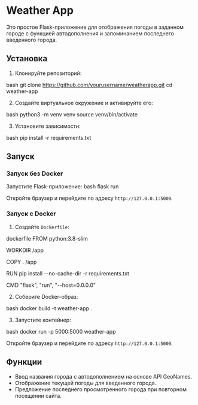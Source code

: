 # Weather App

Это простое Flask-приложение для отображения погоды в заданном городе с функцией автодополнения и запоминанием последнего введенного города.

## Установка

1. Клонируйте репозиторий:
   
bash
   git clone https://github.com/yourusername/weatherapp.git
   cd weather-app
   

2. Создайте виртуальное окружение и активируйте его:
   
bash
   python3 -m venv venv
   source venv/bin/activate
   

3. Установите зависимости:
   
bash
   pip install -r requirements.txt
   

## Запуск

### Запуск без Docker

Запустите Flask-приложение:
bash
flask run

Откройте браузер и перейдите по адресу `http://127.0.0.1:5000`.

### Запуск с Docker

1. Создайте `Dockerfile`:

   
dockerfile
   FROM python:3.8-slim

   WORKDIR /app

   COPY . /app

   RUN pip install --no-cache-dir -r requirements.txt

   CMD "flask", "run", "--host=0.0.0.0"
   

2. Соберите Docker-образ:
   
bash
   docker build -t weather-app .
   

3. Запустите контейнер:
   
bash
   docker run -p 5000:5000 weather-app
   

Откройте браузер и перейдите по адресу `http://127.0.0.1:5000`.

## Функции

- Ввод названия города с автодополнением на основе API GeoNames.
- Отображение текущей погоды для введенного города.
- Предложение последнего просмотренного города при повторном посещении сайта.
